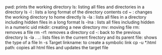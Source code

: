 pwd: prints the working directory
ls: listing all files and directories in a directory
ls -l : lists a long format of the directory contents
cd ~ : changes the working directory to home directly
ls -la : lists all files in a directory including hidden files in a long format
ls -lna : lists all files including hidden in a numeric uid
mkdir: creating a new directory
mv: moving file
rm: removes a file
rm -rf: removes a directory
cd -: back to the previous directory
ls -la . ..: lists files in the current firectory and its parent
file: shows the type of a file
ln -s Target linkname: to create a symbolic link
cp -u *.html path: copies all html files and updates the target file
